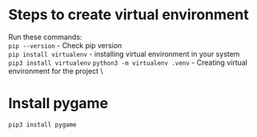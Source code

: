 # Steps to create virtual environment

Run these commands: \
    ``pip --version`` - Check pip version \
``pip install virtualenv`` - installing virtual environment in your system\
``pip3 install virtualenv``
``python3 -m virtualenv .venv`` - Creating virtual environment for the project \

# Install pygame
``pip3 install pygame``